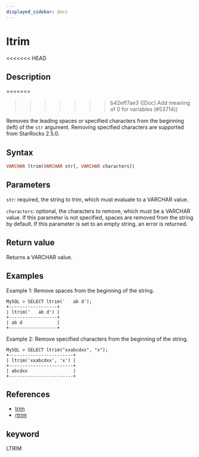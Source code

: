 ```yaml
---
displayed_sidebar: docs
---
```


# ltrim

<<<<<<< HEAD
## Description
=======

>>>>>>> b42eff7ae3 ([Doc] Add meaning of 0 for variables (#53714))

Removes the leading spaces or specified characters from the beginning (left) of the `str` argument. Removing specified characters are supported from StarRocks 2.5.0.

## Syntax

```Haskell
VARCHAR ltrim(VARCHAR str[, VARCHAR characters])
```

## Parameters

`str`: required, the string to trim, which must evaluate to a VARCHAR value.

`characters`: optional, the characters to remove, which must be a VARCHAR value. If this parameter is not specified, spaces are removed from the string by default. If this parameter is set to an empty string, an error is returned.

## Return value

Returns a VARCHAR value.

## Examples

Example 1: Remove spaces from the beginning of the string.

```Plain Text
MySQL > SELECT ltrim('   ab d');
+------------------+
| ltrim('   ab d') |
+------------------+
| ab d             |
+------------------+
```

Example 2: Remove specified characters from the beginning of the string.

```Plain Text
MySQL > SELECT ltrim("xxabcdxx", "x");
+------------------------+
| ltrim('xxabcdxx', 'x') |
+------------------------+
| abcdxx                 |
+------------------------+
```

## References

- [trim](trim.md)
- [rtrim](rtrim.md)

## keyword

LTRIM
